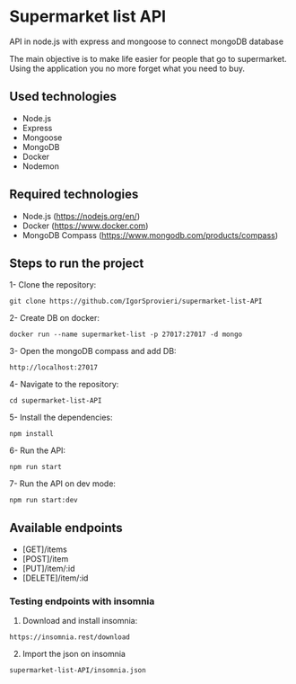# Supermarket list API

API in node.js with express and mongoose to connect mongoDB database

The main objective is to make life easier for people that go to supermarket. Using the application you no more forget what you need to buy.

## Used technologies

- Node.js
- Express
- Mongoose
- MongoDB
- Docker
- Nodemon

## Required technologies

- Node.js (https://nodejs.org/en/)
- Docker (https://www.docker.com)
- MongoDB Compass (https://www.mongodb.com/products/compass)

## Steps to run the project

1- Clone the repository:

```
git clone https://github.com/IgorSprovieri/supermarket-list-API
```

2- Create DB on docker:

```
docker run --name supermarket-list -p 27017:27017 -d mongo
```

3- Open the mongoDB compass and add DB:

```
http://localhost:27017
```

4- Navigate to the repository:

```
cd supermarket-list-API
```

5- Install the dependencies:

```
npm install
```

6- Run the API:

```
npm run start
```

7- Run the API on dev mode:

```
npm run start:dev
```

## Available endpoints

- [GET]/items
- [POST]/item
- [PUT]/item/:id
- [DELETE]/item/:id

### Testing endpoints with insomnia

1. Download and install insomnia:

```
https://insomnia.rest/download
```

2. Import the json on insomnia

```
supermarket-list-API/insomnia.json
```
